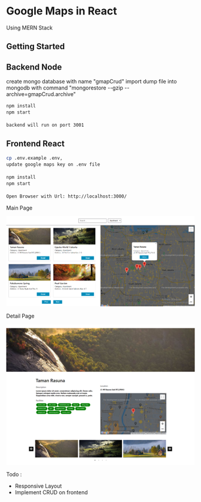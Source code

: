 # Google Maps in React

Using MERN Stack

## Getting Started

## Backend Node

create mongo database with name "gmapCrud"
import dump file into mongodb with command "mongorestore --gzip --archive=gmapCrud.archive"

```bash
npm install
npm start

backend will run on port 3001

```


## Frontend React

```bash
cp .env.example .env, 
update google maps key on .env file

npm install
npm start

Open Browser with Url: http://localhost:3000/

```
Main Page

![Screenshoot](mainPage.png)

Detail Page

![Screenshoot](detailPage.png)


Todo : 
- Responsive Layout
- Implement CRUD on frontend